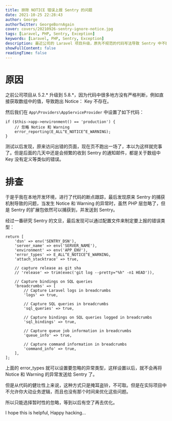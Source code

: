 ```yaml
---
title: 排除 NOTICE 错误上报 Sentry 的问题
date: 2021-10-25 22:28:43
author: George
authorTwitter: GeorgeBornAgain
cover: covers/20210926-sentry-ignore-notice.jpg
tags: [Laravel, PHP, Sentry, Exception]
keywords: [Laravel, PHP, Sentry, Exception]
description: 最近公司的 Laravel 项目升级，原先不规范的代码写法导致 Sentry 中不断的有 Notice 和 Warning 等异常。
showFullContent: false
readingTime: false
---
```


# 原因

之前公司项目从 5.2.* 升级到 5.8.*，因为代码中很多地方没有严格判断，例如直接获取数组中的值，导致跑出 Notice： Key 不存在。

然后我们在 `App\Providers\AppServiceProvider` 中设置了如下代码：

```
if ($this->app->environment() == 'production') {
    // 忽略 Notice 和 Warning
    error_reporting(E_ALL^E_NOTICE^E_WARNING);
}
```

测试以后发现，原来访问出错的页面，现在页不跑出一场了，本以为这样就完事了。但是后面的几天中还是会频繁的收到 Sentry 的通知邮件，都是关于数组中 Key 没有定义等类似的错误。

# 排查

于是乎我在本地开发环境，进行了代码的断点跟踪，最后发现原来 Sentry 的捕获机制导致的问题，当发生 Notice 和 Warning 的异常时，虽然 PHP 层忽略了，但是 Sentry 的扩展包依然可以捕获到，并发送到 Sentry。

经过一番研究 Sentry 的文旦，最后发现可以通过配置文件来制定要上报的错误类型：

```
return [
    'dsn' => env('SENTRY_DSN'),
    'server_name' => env('SERVER_NAME'),
    'environment' => env('APP_ENV'),
    'error_types' => E_ALL^E_NOTICE^E_WARNING,
    'attach_stacktrace' => true,

    // capture release as git sha
    // 'release' => trim(exec('git log --pretty="%h" -n1 HEAD')),

    // Capture bindings on SQL queries
    'breadcrumbs' => [
        // Capture Laravel logs in breadcrumbs
        'logs' => true,

        // Capture SQL queries in breadcrumbs
        'sql_queries' => true,

        // Capture bindings on SQL queries logged in breadcrumbs
        'sql_bindings' => true,

        // Capture queue job information in breadcrumbs
        'queue_info' => true,

        // Capture command information in breadcrumbs
        'command_info' => true,
    ],
];
```
上面的 error_types 就可以设置要忽略的异常类型，这样设置以后，就不会再将 Notice 和 Warning 的异常发送给 Sentry 了。

但是从代码的健壮性上来说，这种方式只是掩耳盗铃，不可取。但是在实际项目中不允许你大动业务逻辑，而且也没有那个时间来优化这些问题。

所以只能选择暂时性的忽略，等到以后有空了再去优化。

I hope this is helpful, Happy hacking...